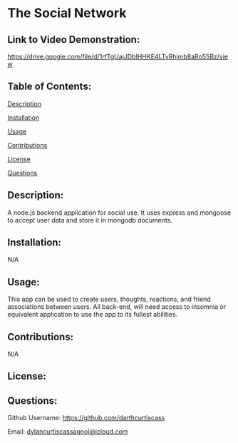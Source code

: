 # The Social Network

## Link to Video Demonstration:
https://drive.google.com/file/d/1rfTgUajJDbIHHKE4LTvRhjmb8aRo55Bz/view

## Table of Contents: 
[Description](#description)

[Installation](#installation)

[Usage](#usage)

[Contributions](#contributions)

[License](#license)

[Questions](#questions)

## Description: 
A node.js backend application for social use. It uses express and mongoose to accept user data and store it in mongodb documents.

## Installation: 
N/A

## Usage: 
This app can be used to create users, thoughts, reactions, and friend associations between users. All back-end, will need access to insomnia or equivalent application to use the app to its fullest abilities.

## Contributions: 
N/A

## License: 

## Questions: 
Github Username: https://github.com/darthcurtiscass


Email: dylancurtiscassagnol@icloud.com
